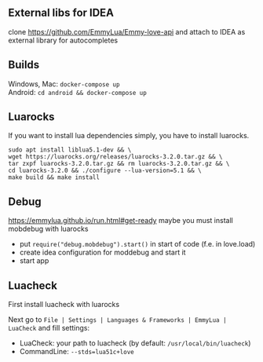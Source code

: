 ## External libs for IDEA
clone https://github.com/EmmyLua/Emmy-love-api and attach to IDEA 
    as external library for autocompletes
    
## Builds
Windows, Mac: `docker-compose up` \
Android: `cd android && docker-compose up`

## Luarocks
If you want to install lua dependencies simply, you have to install luarocks.
```shell script
sudo apt install liblua5.1-dev && \
wget https://luarocks.org/releases/luarocks-3.2.0.tar.gz && \
tar zxpf luarocks-3.2.0.tar.gz && rm luarocks-3.2.0.tar.gz && \
cd luarocks-3.2.0 && ./configure --lua-version=5.1 && \
make build && make install
```

## Debug
https://emmylua.github.io/run.html#get-ready
maybe you must install mobdebug with luarocks

- put `require("debug.mobdebug").start()` in start of code (f.e. in love.load)
- create idea configuration for moddebug and start it
- start app

## Luacheck
First install luacheck with luarocks

Next go to `File | Settings | Languages & Frameworks | EmmyLua | LuaCheck` and fill settings:
* LuaCheck: your path to luacheck (by default: `/usr/local/bin/luacheck`)
* CommandLine: `--stds=lua51c+love` 